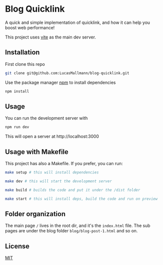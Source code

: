 # Blog Quicklink

A quick and simple implementation of quicklink, and how it can help you boost web performance!

This project uses [vite](https://vitejs.dev/) as the main dev server.

## Installation

First clone this repo

```bash
git clone git@github.com:LucasMallmann/blog-quicklink.git
```

Use the package manager [npm](https://www.npmjs.com/) to install dependencies

```bash
npm install
```

## Usage

You can run the development server with

```bash
npm run dev
```

This will open a server at http://localhost:3000

## Usage with Makefile

This project has also a Makefile. If you prefer, you can run:

```bash
make setup # this will install dependencies
```

```bash
make dev # this will start the development server
```

```bash
make build # builds the code and put it under the /dist folder
```

```bash
make start # this will install deps, build the code and run on preview mode
```

## Folder organization

The main page `/` lives in the root dir, and it's the `index.html` file. The sub pages are under the blog folder `blog/blog-post-1.html` and so on.

## License

[MIT](https://choosealicense.com/licenses/mit/)
